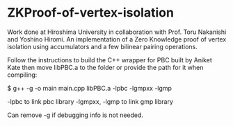 # ZKProof-of-vertex-isolation
Work done at Hiroshima University in collaboration with Prof. Toru Nakanishi and Yoshino Hiromi. An implementation of a Zero Knowledge proof of vertex isolation using accumulators and a few bilinear pairing operations.

Follow the instructions to build the C++ wrapper for PBC built by Aniket Kate then move libPBC.a to the folder or provide the path for it when compiling:

$ g++ -g -o main main.cpp libPBC.a -lpbc -lgmpxx -lgmp

-lpbc to link pbc library
-lgmpxx, -lgmp to link gmp library

Can remove -g if debugging info is not needed.
